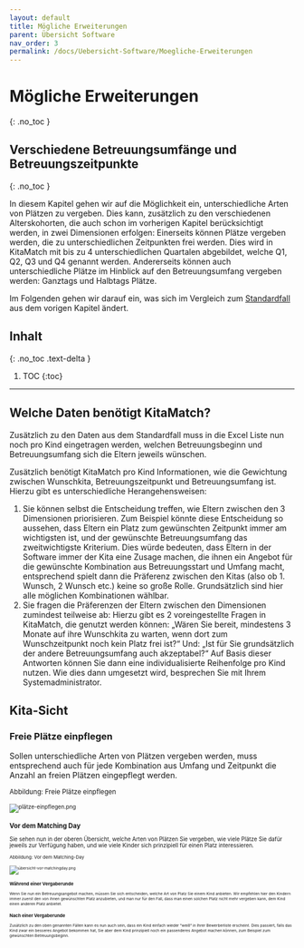 ```yaml
---
layout: default
title: Mögliche Erweiterungen
parent: Übersicht Software
nav_order: 3
permalink: /docs/Uebersicht-Software/Moegliche-Erweiterungen
---
```


# Mögliche Erweiterungen
{: .no_toc }
## Verschiedene Betreuungsumfänge und Betreuungszeitpunkte
{: .no_toc }

In diesem Kapitel gehen wir auf die Möglichkeit ein, unterschiedliche Arten von Plätzen zu vergeben. Dies kann, zusätzlich zu den verschiedenen Alterskohorten, die auch schon im vorherigen Kapitel berücksichtigt werden, in zwei Dimensionen erfolgen: Einerseits können Plätze vergeben werden, die zu unterschiedlichen Zeitpunkten frei werden. Dies wird in KitaMatch mit bis zu 4 unterschiedlichen Quartalen abgebildet, welche Q1, Q2, Q3 und Q4 genannt werden. Andererseits können auch unterschiedliche Plätze im Hinblick auf den Betreuungsumfang vergeben werden:  Ganztags und Halbtags Plätze. 

Im Folgenden gehen wir darauf ein, was sich im Vergleich zum [Standardfall](/docs/Uebersicht-Software/Der-Standardfall) aus dem vorigen Kapitel ändert.

## Inhalt
{: .no_toc .text-delta }

1. TOC
{:toc}

---

## Welche Daten benötigt KitaMatch?

Zusätzlich zu den Daten aus dem Standardfall muss in die Excel Liste nun noch pro Kind eingetragen werden, welchen Betreuungsbeginn und Betreuungsumfang sich die Eltern jeweils wünschen. 

Zusätzlich benötigt KitaMatch pro Kind Informationen, wie die Gewichtung zwischen Wunschkita, Betreuungszeitpunkt und Betreuungsumfang ist. Hierzu gibt es unterschiedliche Herangehensweisen: 
  1. Sie können selbst die Entscheidung treffen, wie Eltern zwischen den 3 Dimensionen priorisieren. Zum Beispiel könnte diese Entscheidung so aussehen, dass Eltern ein Platz zum gewünschten Zeitpunkt immer am wichtigsten ist, und der gewünschte Betreuungsumfang das zweitwichtigste Kriterium. Dies würde bedeuten, dass Eltern in der Software immer der Kita eine Zusage machen, die ihnen ein Angebot für die gewünschte Kombination aus Betreuungsstart und Umfang macht, entsprechend spielt dann die Präferenz zwischen den Kitas (also ob 1. Wunsch, 2 Wunsch etc.) keine so große Rolle. Grundsätzlich sind hier alle möglichen Kombinationen wählbar.
  2. Sie fragen die Präferenzen der Eltern zwischen den Dimensionen zumindest teilweise ab: Hierzu gibt es 2 voreingestellte Fragen in KitaMatch, die genutzt werden können: „Wären Sie bereit, mindestens 3 Monate auf ihre Wunschkita zu warten, wenn dort zum Wunschzeitpunkt noch kein Platz frei ist?“ Und: „Ist für Sie grundsätzlich der andere Betreuungsumfang auch akzeptabel?“ Auf Basis dieser Antworten können Sie dann eine individualisierte Reihenfolge pro Kind nutzen. Wie dies dann umgesetzt wird, besprechen Sie mit Ihrem Systemadministrator.

## Kita-Sicht

### Freie Plätze einpflegen

Sollen unterschiedliche Arten von Plätzen vergeben werden, muss entsprechend auch für jede Kombination aus Umfang und Zeitpunkt die Anzahl an freien Plätzen eingepflegt werden. 

<small>Abbildung: Freie Plätze einpflegen<small>
  
![plätze-einpflegen.png](../../assets/images/plätze-einpflegen.png "Freie Plätze einpflegen")


### Vor dem Matching Day

Sie sehen nun in der oberen Übersicht, welche Arten von Plätzen Sie vergeben, wie viele Plätze Sie dafür jeweils zur Verfügung haben, und wie viele Kinder sich prinzipiell für einen Platz interessieren. 

<small>Abbildung: Vor dem Matching-Day<small>

![übersicht-vor-matchingday.png](../../assets/images/übersicht-vor-matchingday.png "Vor dem Matching-Day")


### Während einer Vergaberunde

Wenn Sie nun ein Betreuungsangebot machen, müssen Sie sich entscheiden, welche Art von Platz Sie einem Kind anbieten. Wir empfehlen hier den Kindern immer zuerst den von ihnen gewünschten Platz anzubieten, und man nur für den Fall, dass man einen solchen Platz nicht mehr vergeben kann, dem Kind einen anderen Platz anbietet.


### Nach einer Vergaberunde

Zusätzlich zu den oben genannten Fällen kann es nun auch sein, dass ein Kind einfach wieder “weiß“ in Ihrer Bewerberliste erscheint. Dies passiert, falls das Kind zwar ein besseres Angebot bekommen hat, Sie aber dem Kind prinzipiell noch ein passenderes Angebot machen können, zum Beispiel zum gewünschten Betreuungsbeginn. 
